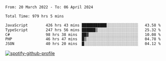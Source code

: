 <!--START_SECTION:waka-->

```txt
From: 20 March 2022 - To: 06 April 2024

Total Time: 979 hrs 5 mins

JavaScript        426 hrs 43 mins ███████████░░░░░░░░░░░░░░   43.58 %
TypeScript        247 hrs 56 mins ██████▒░░░░░░░░░░░░░░░░░░   25.32 %
C#                98 hrs 38 mins  ██▓░░░░░░░░░░░░░░░░░░░░░░   10.08 %
PHP               46 hrs 47 mins  █▒░░░░░░░░░░░░░░░░░░░░░░░   04.78 %
JSON              40 hrs 20 mins  █░░░░░░░░░░░░░░░░░░░░░░░░   04.12 %
```

<!--END_SECTION:waka-->
[![spotify-github-profile](https://spotify-github-profile.vercel.app/api/view?uid=c00zprrvy9xiloa9qnco3hmng&cover_image=true&theme=novatorem&show_offline=false&background_color=121212&bar_color=53b14f&bar_color_cover=false)](https://spotify-github-profile.vercel.app/api/view?uid=c00zprrvy9xiloa9qnco3hmng&redirect=true)



